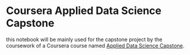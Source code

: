 # Coursera Applied Data Science Capstone
this notebook will be mainly used for the capstone project by the coursework of a Coursera course named [Applied Data Science Capstone](https://www.coursera.org/learn/applied-data-science-capstone).